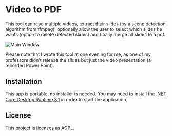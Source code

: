 # Video to PDF
This tool can read multiple videos, extract their slides (by a scene detection algorithm from ffmpeg), optionally allow the user to select which slides he wants (option to delete detected slides) and finally merge all slides to a pdf.

![Main Window](https://i.imgur.com/oA0TEFH.png)

Please note that I wrote this tool at one evening for me, as one of my professors didn't release the slides but just the video presentation (a recorded Power Point).


## Installation
This app is portable, no installer is needed. You may need to install the [.NET Core Desktop Runtime 3.1](https://dotnet.microsoft.com/download/dotnet-core/3.1) in order to start the application.

## License
This project is licenses as AGPL.
